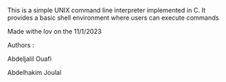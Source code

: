 This is a simple UNIX command line interpreter implemented in C.
It provides a basic shell environment where users can execute commands

Made withe lov on the 11/1/2023

Authors :

Abdeljalil Ouafi

Abdelhakim Joulal
